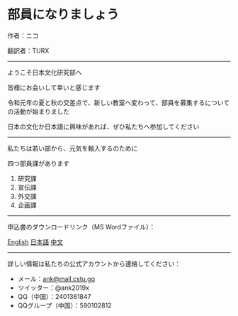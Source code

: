 # 部員になりましょう

作者：ニコ

翻訳者：TURX

---

ようこそ日本文化研究部へ

皆様にお会いして幸いと感じます

令和元年の夏と秋の交差点で、新しい教室へ変わって、部員を募集するについての活動が始まりました

日本の文化か日本語に興味があれば、ぜひ私たちへ参加してください

---

私たちは若い部から、元気を輸入するのために

四つ部員課があります

1. 研究課
2. 宣伝課
3. 外交課
4. 企画課

---

申込書のダウンロードリンク（MS Wordファイル）：

[English](/attachment/news/20190901/Application%20Form.docx) [日本語](/attachment/news/20190901/入部届.docx) [中文](/attachment/news/20190901/申请书.docx)

---

詳しい情報は私たちの公式アカウントから連絡してください：

- メール：ank@mail.cstu.gq
- ツイッター：@ank2019x
- QQ（中国）：2401361847
- QQグループ（中国）：590102812